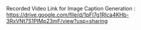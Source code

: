 Recorded Video Link for Image Caption Generation : https://drive.google.com/file/d/1pFl7g1RIca4KHb-3RxVNt7S1PIMp23mF/view?usp=sharing
